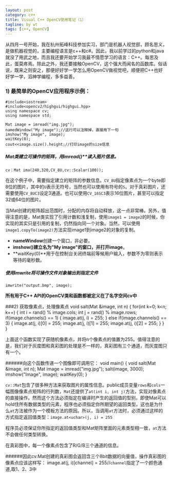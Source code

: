 ```yaml
---
layout: post
category: c++
title: Visual C++ OpenCV使用笔记（1）
tagline: by wt
tags: [c++, OpenCV]
---
```

从四月一号开始，我在杭州拓峰科技参加实习，部门是机器人视觉部，顾名思义，是做机器视觉的，主要编程语言是c++和c#。因此，我以前学过的python和java就没了用武之地，而且我还要开始学习我最不情愿学习的语言：C++。每思及此，蛋莫疼焉。除此之外，我还要接触OpenCV，这个强大而闻名的函数库。俗话说，既来之则安之，那便好好学一学怎么用OpenCV做视觉吧，顺便把C++也好好学一学，滔神学编程，多多益善。

<!--more-->

### 1) 最简单的OpenCV应用程序示例：
	#include<iostream>
	#include<opencv2/highgui/highgui.hpp>
	using namespace cv;
	using namespace std;

	Mat image = imread("img.jpg");
	namedWindow("My image");//这行可以注释掉，直接用下一句
	imshow("My image", image);
	waitKey(0);
	cout<<image.size().height;//打印image的size信息

##### Mat**类建立可操作的矩阵，用**imread()**读入图片信息。
	cv：Mat ima(240,320,CV_8U,cv::Scalar(100));
在这个例子中，需要指定建立的矩阵的参数信息。`CV_8U`指定像素点为一个byte即8位的图片，其中的`U`表示无符号，当然也可以使用有符号的`S`。对于真彩图片，还需要使用`CV_8UC3`设定3通道。也可以使用`CV_16SC3`表示16位图片，甚至可以指定32或64位的图片。

当Mat创建的矩阵超出范围时，分配的内存将自动释放，这一点非常棒。另外，值得注意的是，Mat类实现了引用计数和浅复制，使用`image1 = image2`的时候，你实现的其实只是引用的复制，仍然指向同一个对象。当然，可以使用`image1.copyTo(image2)`方法实现image1到image2的对象的复制。
	

- **nameWindow**创建一个窗口，非必要。
- **imshow()**建立名为"My image"的窗口，并打开**image**。
- **waitKey(0)**用于在控制台关闭终端前等候用户输入，参数不为零则表示等待的毫秒数。

##### 使用imwrite将可操作文件对象输出到指定文件
	imwrite("output.bmp", image);
	
**所有用于C++ API的OpenCV类和函数都被定义在了名字空间cv中**

###2) 获取像素点，处理像素点
	void salt(Mat &image, int n)
	{
		for(int k=0; k<n; k++)
		{
			int i = rand() % image.cols;
			int j = rand() % image.rows;
			if(image.channels() == 1)
			{
				image.at<uchar>(j, i) = 255;
			}
			else if(image.channels() == 3)
			{
				image.at<Vec3b>(j, i)[0] = 255;
				image.at<Vec3b>(j, i)[1] = 255;
				image.at<Vec3b>(j, i)[2] = 255;
			}
		}
	}
	
上面这个函数实现了获随机像素点，并将n个像素点的值置为255。值得注意的是，我们对于灰度图和真彩图的处理是不一样的，真彩图有三个通道，而灰度图只有一个。

######向这个函数传递一个图像即可调用它：
	void main()
	{
		void salt(Mat &image, int n);
		Mat image = imread("img.jpg");
		salt(image, 3000);
		imshow("Image", image);
		waitKey(0);
	}
	
`cv::Mat`包含了很多种方法来获取图片的属性信息。public成员变量`rows`和`cols`一幅图像像素点矩阵的行列数，`Mat`还提供了`at(int i, int j)`方法，实现对像素点的直接操作。然而这个方法必须指定在编译时产生的返回值的型别，即使Mat可以hold住所有数据类型的元素，程序也必须指定你所期望的返回类型。这也是为什么`at`方法被作为一个模板方法的原因。所以，当调用`at`方法时，必须通过这样的方式指定返回值类型：`image.at<uchar>(j, i) = 255`

程序员必须保证你所指定的返回值类型和Mat矩阵里面的元素类型相一致，`at`方法不会做任何类型转换。

在真彩图中，每一个像素点包含了R/G/B三个通道的信息。

######因此cv:Mat创建的真彩图会返回含三个8bit数据的向量值，操作真彩图的像素点应该这样写：
	image.at<Vec3b>(j, i)[channel] = 255//`channel`指定了一个颜色通道,取1、2、3中


